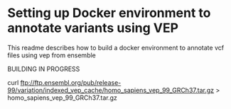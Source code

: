 # Setting up Docker environment to annotate variants using VEP
This readme describes how to build a docker environment to annotate vcf files using vep from ensemble

BUILDING IN PROGRESS

curl ftp://ftp.ensembl.org/pub/release-99/variation/indexed_vep_cache/homo_sapiens_vep_99_GRCh37.tar.gz > homo_sapiens_vep_99_GRCh37.tar.gz